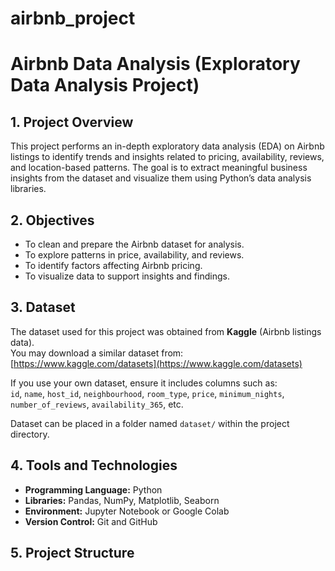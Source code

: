# airbnb_project
# Airbnb Data Analysis (Exploratory Data Analysis Project)

## 1. Project Overview

This project performs an in-depth exploratory data analysis (EDA) on Airbnb listings to identify trends and insights related to pricing, availability, reviews, and location-based patterns. The goal is to extract meaningful business insights from the dataset and visualize them using Python’s data analysis libraries.

## 2. Objectives

- To clean and prepare the Airbnb dataset for analysis.  
- To explore patterns in price, availability, and reviews.  
- To identify factors affecting Airbnb pricing.  
- To visualize data to support insights and findings.  

## 3. Dataset

The dataset used for this project was obtained from **Kaggle** (Airbnb listings data).  
You may download a similar dataset from:  
[https://www.kaggle.com/datasets](https://www.kaggle.com/datasets)

If you use your own dataset, ensure it includes columns such as:  
`id`, `name`, `host_id`, `neighbourhood`, `room_type`, `price`, `minimum_nights`, `number_of_reviews`, `availability_365`, etc.

Dataset can be placed in a folder named `dataset/` within the project directory.

## 4. Tools and Technologies

- **Programming Language:** Python  
- **Libraries:** Pandas, NumPy, Matplotlib, Seaborn  
- **Environment:** Jupyter Notebook or Google Colab  
- **Version Control:** Git and GitHub  

## 5. Project Structure

